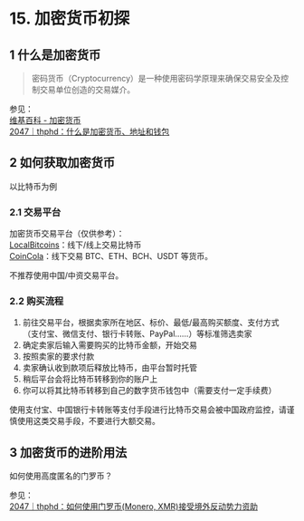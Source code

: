 # 15. 加密货币初探



## 1 什么是加密货币

>  密码货币（Cryptocurrency）是一种使用密码学原理来确保交易安全及控制交易单位创造的交易媒介。

参见：  
[维基百科 - 加密货币](https://zh.wikipedia.org/wiki/%E5%8A%A0%E5%AF%86%E8%B2%A8%E5%B9%A3)  
[2047｜thphd：什么是加密货币、地址和钱包]( https://2047.name/t/11136)



## 2 如何获取加密货币

以比特币为例

### 2.1 交易平台

加密货币交易平台（仅供参考）：  
[LocalBitcoins](https://localbitcoins.com/?ch=khtm)：线下/线上交易比特币  
[CoinCola](https://www.coincola.com/mobile/signup?ref=QAcvfy2g)：线下交易 BTC、ETH、BCH、USDT 等货币。  

不推荐使用中国/中资交易平台。

### 2.2 购买流程

1. 前往交易平台，根据卖家所在地区、标价、最低/最高购买额度、支付方式（支付宝、微信支付、银行卡转账、PayPal……）等标准筛选卖家
2. 确定卖家后输入需要购买的比特币金额，开始交易
3. 按照卖家的要求付款
4. 卖家确认收到款项后释放比特币，由平台暂时托管
5. 稍后平台会将比特币转移到你的账户上
6. 你可以将其比特币转移到自己的数字货币钱包中（需要支付一定手续费）

使用支付宝、中国银行卡转账等支付手段进行比特币交易会被中国政府监控，请谨慎使用这类交易手段，不要进行大额交易。

## 3 加密货币的进阶用法

如何使用高度匿名的门罗币？

参见：  
[2047｜thphd：如何使用门罗币(Monero, XMR)接受境外反动势力资助]( https://2047.name/t/11132)



